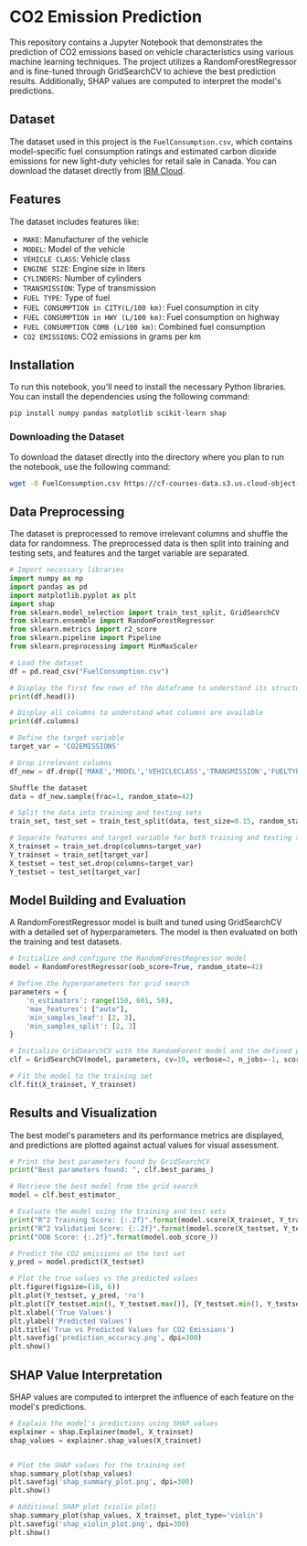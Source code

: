 # CO2 Emission Prediction

This repository contains a Jupyter Notebook that demonstrates the prediction of CO2 emissions based on vehicle characteristics using various machine learning techniques. The project utilizes a RandomForestRegressor and is fine-tuned through GridSearchCV to achieve the best prediction results. Additionally, SHAP values are computed to interpret the model's predictions.

## Dataset

The dataset used in this project is the `FuelConsumption.csv`, which contains model-specific fuel consumption ratings and estimated carbon dioxide emissions for new light-duty vehicles for retail sale in Canada. You can download the dataset directly from [IBM Cloud](https://open.canada.ca/data/en/dataset/98f1a129-f628-4ce4-b24d-6f16bf24dd64?utm_medium=Exinfluencer&utm_source=Exinfluencer&utm_content=000026UJ&utm_term=10006555&utm_id=NA-SkillsNetwork-Channel-SkillsNetworkCoursesIBMDeveloperSkillsNetworkML0101ENSkillsNetwork20718538-2021-01-01).

## Features

The dataset includes features like:
- `MAKE`: Manufacturer of the vehicle
- `MODEL`: Model of the vehicle
- `VEHICLE CLASS`: Vehicle class
- `ENGINE SIZE`: Engine size in liters
- `CYLINDERS`: Number of cylinders
- `TRANSMISSION`: Type of transmission
- `FUEL TYPE`: Type of fuel
- `FUEL CONSUMPTION in CITY(L/100 km)`: Fuel consumption in city
- `FUEL CONSUMPTION in HWY (L/100 km)`: Fuel consumption on highway
- `FUEL CONSUMPTION COMB (L/100 km)`: Combined fuel consumption
- `CO2 EMISSIONS`: CO2 emissions in grams per km

## Installation

To run this notebook, you'll need to install the necessary Python libraries. You can install the dependencies using the following command:

```bash
pip install numpy pandas matplotlib scikit-learn shap
```

### Downloading the Dataset

To download the dataset directly into the directory where you plan to run the notebook, use the following command:

```bash
wget -O FuelConsumption.csv https://cf-courses-data.s3.us.cloud-object-storage.appdomain.cloud/IBMDeveloperSkillsNetwork-ML0101EN-SkillsNetwork/labs/Module%202/data/FuelConsumptionCo2.csv
```

## Data Preprocessing
The dataset is preprocessed to remove irrelevant columns and shuffle the data for randomness. The preprocessed data is then split into training and testing sets, and features and the target variable are separated.

```python
# Import necessary libraries
import numpy as np
import pandas as pd
import matplotlib.pyplot as plt
import shap
from sklearn.model_selection import train_test_split, GridSearchCV
from sklearn.ensemble import RandomForestRegressor
from sklearn.metrics import r2_score
from sklearn.pipeline import Pipeline
from sklearn.preprocessing import MinMaxScaler

# Load the dataset
df = pd.read_csv("FuelConsumption.csv")

# Display the first few rows of the dataframe to understand its structure
print(df.head())

# Display all columns to understand what columns are available
print(df.columns)

# Define the target variable
target_var = 'CO2EMISSIONS'

# Drop irrelevant columns
df_new = df.drop(['MAKE','MODEL','VEHICLECLASS','TRANSMISSION','FUELTYPE'], axis=1)

Shuffle the dataset
data = df_new.sample(frac=1, random_state=42)

# Split the data into training and testing sets
train_set, test_set = train_test_split(data, test_size=0.15, random_state=42)

# Separate features and target variable for both training and testing sets
X_trainset = train_set.drop(columns=target_var)
Y_trainset = train_set[target_var]
X_testset = test_set.drop(columns=target_var)
Y_testset = test_set[target_var]
```

## Model Building and Evaluation
A RandomForestRegressor model is built and tuned using GridSearchCV with a detailed set of hyperparameters. The model is then evaluated on both the training and test datasets.

```python
# Initialize and configure the RandomForestRegressor model
model = RandomForestRegressor(oob_score=True, random_state=42)

# Define the hyperparameters for grid search
parameters = {
    'n_estimators': range(150, 601, 50),
    'max_features': ["auto"],
    'min_samples_leaf': [2, 3],
    'min_samples_split': [2, 3]
}

# Initialize GridSearchCV with the RandomForest model and the defined parameters
clf = GridSearchCV(model, parameters, cv=10, verbose=2, n_jobs=-1, scoring='neg_mean_squared_error')

# Fit the model to the training set
clf.fit(X_trainset, Y_trainset)
```

## Results and Visualization
The best model's parameters and its performance metrics are displayed, and predictions are plotted against actual values for visual assessment.

```python
# Print the best parameters found by GridSearchCV
print("Best parameters found: ", clf.best_params_)

# Retrieve the best model from the grid search
model = clf.best_estimator_

# Evaluate the model using the training and test sets
print("R^2 Training Score: {:.2f}".format(model.score(X_trainset, Y_trainset)))
print("R^2 Validation Score: {:.2f}".format(model.score(X_testset, Y_testset)))
print("OOB Score: {:.2f}".format(model.oob_score_))

# Predict the CO2 emissions on the test set
y_pred = model.predict(X_testset)

# Plot the true values vs the predicted values
plt.figure(figsize=(10, 6))
plt.plot(Y_testset, y_pred, 'ro')
plt.plot([Y_testset.min(), Y_testset.max()], [Y_testset.min(), Y_testset.max()], 'k--')
plt.xlabel('True Values')
plt.ylabel('Predicted Values')
plt.title('True vs Predicted Values for CO2 Emissions')
plt.savefig('prediction_accuracy.png', dpi=300)
plt.show()
```
## SHAP Value Interpretation
SHAP values are computed to interpret the influence of each feature on the model's predictions.

```python
# Explain the model's predictions using SHAP values
explainer = shap.Explainer(model, X_trainset)
shap_values = explainer.shap_values(X_trainset)


# Plot the SHAP values for the training set
shap.summary_plot(shap_values)
plt.savefig('shap_summary_plot.png', dpi=300)
plt.show()

# Additional SHAP plot (violin plot)
shap.summary_plot(shap_values, X_trainset, plot_type='violin')
plt.savefig('shap_violin_plot.png', dpi=300)
plt.show()
```


